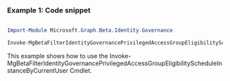 ### Example 1: Code snippet

```powershell

Import-Module Microsoft.Graph.Beta.Identity.Governance

Invoke-MgBetaFilterIdentityGovernancePrivilegedAccessGroupEligibilityScheduleInstanceByCurrentUser -On $onId 

```
This example shows how to use the Invoke-MgBetaFilterIdentityGovernancePrivilegedAccessGroupEligibilityScheduleInstanceByCurrentUser Cmdlet.

